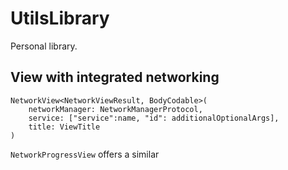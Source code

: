 # UtilsLibrary

Personal library.


## View with integrated networking

```
NetworkView<NetworkViewResult, BodyCodable>(
    networkManager: NetworkManagerProtocol, 
    service: ["service":name, "id": additionalOptionalArgs], 
    title: ViewTitle
)
```

`NetworkProgressView` offers a similar 
